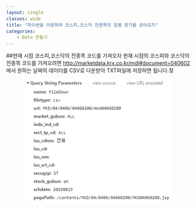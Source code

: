 ```yaml
---
layout: single
classes: wide
title: "파이썬을 이용하여 코스피,코스닥 전종목의 일별 종가를 긁어오자"
categories:
    - Data 만들기
---
```

##현재 시점 코스피,코스닥의 전종목 코드를 가져오자
현재 시점의 코스피와 코스닥의 전종목 코드를 가져오려면 http://marketdata.krx.co.kr/mdi#document=040602 에서 원하는 날짜의 데이터를 CSV로 다운받아 TXT파일에 저장하면 됩니다.젖



<center><img src="/images/make-all-data/1.PNG" ></center>


